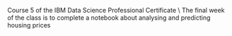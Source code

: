 Course 5 of the IBM Data Science Professional Certificate \\
The final week of the class is to complete a notebook about analysing and predicting housing prices 
